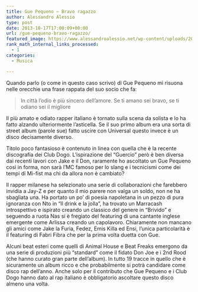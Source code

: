 ```yaml
---
title: Gue Pequeno – Bravo ragazzo
author: Alessandro Alessio
type: post
date: 2013-10-17T17:00:09+00:00
url: /gue-pequeno-bravo-ragazzo/
featured_image: https://www.alessandroalessio.net/wp-content/uploads/2013/10/gue-pequeno-260x68.jpg
rank_math_internal_links_processed:
  - 1
categories:
  - Musica

---
```

Quando parlo (o come in questo caso scrivo) di Gue Pequeno mi risuona nelle orecchie una frase rappata del suo socio che fa:

> In città l&#8217;odio è più sincero dell&#8217;amore. Se ti amano sei bravo, se ti odiano sei il migliore

Il più amato e odiato rapper italiano è tornato sulla scena da solista e lo ha fatto alzando ulteriormente l&#8217;asticella. Se il suo primo album era una sorta di street album (parole sue) fatto uscire con Universal questo invece è un disco decisamente diverso.

Titolo poco fantasioso è contenuto in linea con quella che è la recente discografia dei Club Dogo. L&#8217;ispirazione del &#8220;Guercio&#8221; però è ben diversa dai recenti lavori con Jake e il Don, raramente ho ascoltato un Gue Pequeno così in forma, non sarà l&#8217;MC famoso per lo slang e i tecnicismi come dei tempi di Mi-fist ma chi da allora non è cambiato?

Il rapper milanese ha selezionato una serie di collaborazioni che farebbero invidia a Jay-Z e per quanto il mio parere non valga un soldo, non ne ha sbagliata una. Ha portato un po&#8217; di poesia napoletana in un pezzo di pura ignoranza con Nto in &#8220;Il drink e la jolla&#8221;, ha trovato un Marracash introspettivo e ispirato creando un classico del genere in &#8220;Brivido&#8221; e seguendo a ruota Nas si è fregiato del featuring di una cantante inglese emergente come Arlissa creando un capolavoro. Chiaramente non mancano gli amici come Jake la Furia, Fedez, Emis Killa ed Ensi, l&#8217;unica particolarità è il featuring di Fabri Fibra che per la prima volta duetta con Gue.

Alcuni beat esteri come quelli di Animal House e Beat Freaks emergono da una serie di produzioni più &#8220;standard&#8221; come il fidato Don Joe e i 2nd Rood (che hanno curato gran parte dell&#8217;album). In tutto 19 tracce in quello che è sicuramente un album ricco e che probabilmente si potrà candidare come disco rap dell&#8217;anno. Anche solo per il contributo che Gue Pequeno e i Club Dogo hanno dato al rap italiano è obbligatorio ascoltare questo disco almeno una volta.